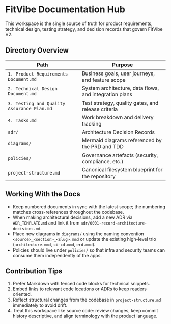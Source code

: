 # FitVibe Documentation Hub

This workspace is the single source of truth for product requirements, technical design, testing strategy, and decision records that govern FitVibe V2.

## Directory Overview

| Path                                       | Purpose                                                |
| ------------------------------------------ | ------------------------------------------------------ |
| `1. Product Requirements Document.md`      | Business goals, user journeys, and feature scope       |
| `2. Technical Design Document.md`          | System architecture, data flows, and integration plans |
| `3. Testing and Quality Assurance Plan.md` | Test strategy, quality gates, and release criteria     |
| `4. Tasks.md`                              | Work breakdown and delivery tracking                   |
| `adr/`                                     | Architecture Decision Records                          |
| `diagrams/`                                | Mermaid diagrams referenced by the PRD and TDD         |
| `policies/`                                | Governance artefacts (security, compliance, etc.)      |
| `project-structure.md`                     | Canonical filesystem blueprint for the repository      |

## Working With the Docs

- Keep numbered documents in sync with the latest scope; the numbering matches cross-references throughout the codebase.
- When making architectural decisions, add a new ADR via `ADR_TEMPLATE.md` and link it from `adr/0001-record-architecture-decisions.md`.
- Place new diagrams in `diagrams/` using the naming convention `<source>_<section>_<slug>.mmd` or update the existing high-level trio (`architecture.mmd`, `ci-cd.mmd`, `erd.mmd`).
- Policies should live under `policies/` so that infra and security teams can consume them independently of the apps.

## Contribution Tips

1. Prefer Markdown with fenced code blocks for technical snippets.
2. Embed links to relevant code locations or ADRs to keep readers oriented.
3. Reflect structural changes from the codebase in `project-structure.md` immediately to avoid drift.
4. Treat this workspace like source code: review changes, keep commit history descriptive, and align terminology with the product language.
